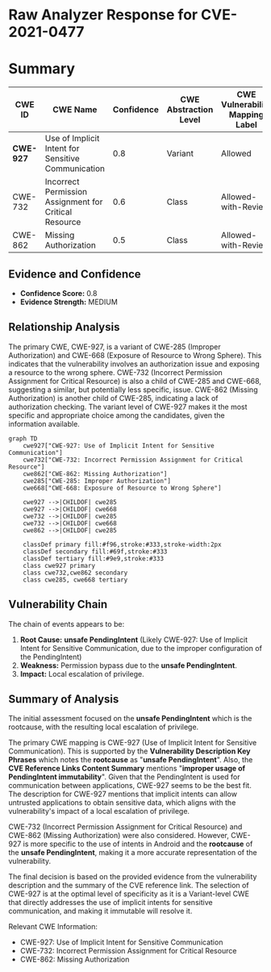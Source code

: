 # Raw Analyzer Response for CVE-2021-0477

# Summary
| CWE ID | CWE Name | Confidence | CWE Abstraction Level | CWE Vulnerability Mapping Label | CWE-Vulnerability Mapping Notes |
|---|---|---|---|---|---|
| **CWE-927** | Use of Implicit Intent for Sensitive Communication | 0.8 | Variant | Allowed | Primary CWE |
| CWE-732 | Incorrect Permission Assignment for Critical Resource | 0.6 | Class | Allowed-with-Review | Secondary Candidate |
| CWE-862 | Missing Authorization | 0.5 | Class | Allowed-with-Review | Secondary Candidate |

## Evidence and Confidence

*   **Confidence Score:** 0.8
*   **Evidence Strength:** MEDIUM

## Relationship Analysis
The primary CWE, CWE-927, is a variant of CWE-285 (Improper Authorization) and CWE-668 (Exposure of Resource to Wrong Sphere). This indicates that the vulnerability involves an authorization issue and exposing a resource to the wrong sphere. CWE-732 (Incorrect Permission Assignment for Critical Resource) is also a child of CWE-285 and CWE-668, suggesting a similar, but potentially less specific, issue. CWE-862 (Missing Authorization) is another child of CWE-285, indicating a lack of authorization checking. The variant level of CWE-927 makes it the most specific and appropriate choice among the candidates, given the information available.

```mermaid
graph TD
    cwe927["CWE-927: Use of Implicit Intent for Sensitive Communication"]
    cwe732["CWE-732: Incorrect Permission Assignment for Critical Resource"]
    cwe862["CWE-862: Missing Authorization"]
    cwe285["CWE-285: Improper Authorization"]
    cwe668["CWE-668: Exposure of Resource to Wrong Sphere"]

    cwe927 -->|CHILDOF| cwe285
    cwe927 -->|CHILDOF| cwe668
    cwe732 -->|CHILDOF| cwe285
    cwe732 -->|CHILDOF| cwe668
    cwe862 -->|CHILDOF| cwe285
    
    classDef primary fill:#f96,stroke:#333,stroke-width:2px
    classDef secondary fill:#69f,stroke:#333
    classDef tertiary fill:#9e9,stroke:#333
    class cwe927 primary
    class cwe732,cwe862 secondary
    class cwe285, cwe668 tertiary
```

## Vulnerability Chain
The chain of events appears to be:
1.  **Root Cause:** **unsafe PendingIntent** (Likely CWE-927: Use of Implicit Intent for Sensitive Communication, due to the improper configuration of the PendingIntent)
2.  **Weakness:** Permission bypass due to the **unsafe PendingIntent**.
3.  **Impact:** Local escalation of privilege.

## Summary of Analysis
The initial assessment focused on the **unsafe PendingIntent** which is the rootcause, with the resulting local escalation of privilege.

The primary CWE mapping is CWE-927 (Use of Implicit Intent for Sensitive Communication). This is supported by the **Vulnerability Description Key Phrases** which notes the **rootcause** as "**unsafe PendingIntent**". Also, the **CVE Reference Links Content Summary** mentions "**improper usage of PendingIntent immutability**". Given that the PendingIntent is used for communication between applications, CWE-927 seems to be the best fit. The description for CWE-927 mentions that implicit intents can allow untrusted applications to obtain sensitive data, which aligns with the vulnerability's impact of a local escalation of privilege.

CWE-732 (Incorrect Permission Assignment for Critical Resource) and CWE-862 (Missing Authorization) were also considered. However, CWE-927 is more specific to the use of intents in Android and the **rootcause** of the **unsafe PendingIntent**, making it a more accurate representation of the vulnerability.

The final decision is based on the provided evidence from the vulnerability description and the summary of the CVE reference link. The selection of CWE-927 is at the optimal level of specificity as it is a Variant-level CWE that directly addresses the use of implicit intents for sensitive communication, and making it immutable will resolve it.

Relevant CWE Information:
- CWE-927: Use of Implicit Intent for Sensitive Communication
- CWE-732: Incorrect Permission Assignment for Critical Resource
- CWE-862: Missing Authorization